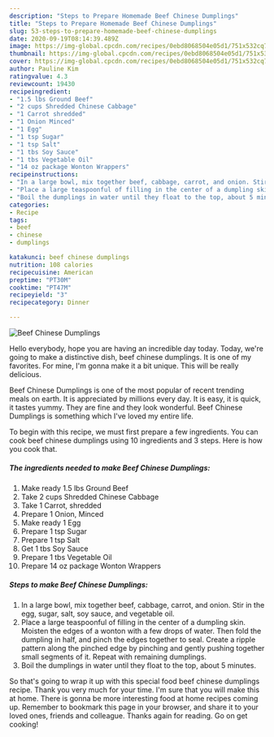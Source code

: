 ```yaml
---
description: "Steps to Prepare Homemade Beef Chinese Dumplings"
title: "Steps to Prepare Homemade Beef Chinese Dumplings"
slug: 53-steps-to-prepare-homemade-beef-chinese-dumplings
date: 2020-09-19T08:14:39.489Z
image: https://img-global.cpcdn.com/recipes/0ebd8068504e05d1/751x532cq70/beef-chinese-dumplings-recipe-main-photo.jpg
thumbnail: https://img-global.cpcdn.com/recipes/0ebd8068504e05d1/751x532cq70/beef-chinese-dumplings-recipe-main-photo.jpg
cover: https://img-global.cpcdn.com/recipes/0ebd8068504e05d1/751x532cq70/beef-chinese-dumplings-recipe-main-photo.jpg
author: Pauline Kim
ratingvalue: 4.3
reviewcount: 19430
recipeingredient:
- "1.5 lbs Ground Beef"
- "2 cups Shredded Chinese Cabbage"
- "1 Carrot shredded"
- "1 Onion Minced"
- "1 Egg"
- "1 tsp Sugar"
- "1 tsp Salt"
- "1 tbs Soy Sauce"
- "1 tbs Vegetable Oil"
- "14 oz package Wonton Wrappers"
recipeinstructions:
- "In a large bowl, mix together beef, cabbage, carrot, and onion. Stir in the egg, sugar, salt, soy sauce, and vegetable oil."
- "Place a large teaspoonful of filling in the center of a dumpling skin. Moisten the edges of a wonton with a few drops of water. Then fold the dumpling in half, and pinch the edges together to seal. Create a ripple pattern along the pinched edge by pinching and gently pushing together small segments of it. Repeat with remaining dumplings."
- "Boil the dumplings in water until they float to the top, about 5 minutes."
categories:
- Recipe
tags:
- beef
- chinese
- dumplings

katakunci: beef chinese dumplings 
nutrition: 108 calories
recipecuisine: American
preptime: "PT30M"
cooktime: "PT47M"
recipeyield: "3"
recipecategory: Dinner

---
```



![Beef Chinese Dumplings](https://img-global.cpcdn.com/recipes/0ebd8068504e05d1/751x532cq70/beef-chinese-dumplings-recipe-main-photo.jpg)

Hello everybody, hope you are having an incredible day today. Today, we're going to make a distinctive dish, beef chinese dumplings. It is one of my favorites. For mine, I'm gonna make it a bit unique. This will be really delicious.

Beef Chinese Dumplings is one of the most popular of recent trending meals on earth. It is appreciated by millions every day. It is easy, it is quick, it tastes yummy. They are fine and they look wonderful. Beef Chinese Dumplings is something which I've loved my entire life.




To begin with this recipe, we must first prepare a few ingredients. You can cook beef chinese dumplings using 10 ingredients and 3 steps. Here is how you cook that.

<!--inarticleads1-->

##### The ingredients needed to make Beef Chinese Dumplings:

1. Make ready 1.5 lbs Ground Beef
1. Take 2 cups Shredded Chinese Cabbage
1. Take 1 Carrot, shredded
1. Prepare 1 Onion, Minced
1. Make ready 1 Egg
1. Prepare 1 tsp Sugar
1. Prepare 1 tsp Salt
1. Get 1 tbs Soy Sauce
1. Prepare 1 tbs Vegetable Oil
1. Prepare 14 oz package Wonton Wrappers




<!--inarticleads2-->

##### Steps to make Beef Chinese Dumplings:

1. In a large bowl, mix together beef, cabbage, carrot, and onion. Stir in the egg, sugar, salt, soy sauce, and vegetable oil.
1. Place a large teaspoonful of filling in the center of a dumpling skin. Moisten the edges of a wonton with a few drops of water. Then fold the dumpling in half, and pinch the edges together to seal. Create a ripple pattern along the pinched edge by pinching and gently pushing together small segments of it. Repeat with remaining dumplings.
1. Boil the dumplings in water until they float to the top, about 5 minutes.




So that's going to wrap it up with this special food beef chinese dumplings recipe. Thank you very much for your time. I'm sure that you will make this at home. There is gonna be more interesting food at home recipes coming up. Remember to bookmark this page in your browser, and share it to your loved ones, friends and colleague. Thanks again for reading. Go on get cooking!
